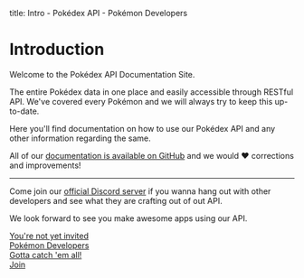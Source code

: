 title: Intro - Pokédex API - Pokémon Developers

# Introduction
Welcome to the Pokédex API Documentation Site.

The entire Pokédex data in one place and easily accessible through RESTful API.
We've covered every Pokémon and we will always try to keep this up-to-date.

Here you'll find documentation on how to use our Pokédex API and any other
information regarding the same.

All of our [documentation is available on GitHub](https://github.com/PokeDevs/pokedex-api-docs)
and we would :heart: corrections and improvements!

<hr>

Come join our [official Discord server](# 'Pokémon Developers')
if you wanna hang out with other developers and see what they are crafting
out of out API.

We look forward to see you make awesome apps using our API.

<a href="#" title="Join Pokémon Developers">
  <div class="discordInvite">
    <div class="di-title">You're not yet invited</div>
    <div class="di-icon"></div>
    <div class="di-content">
      <div class="di-content__title">Pokémon Developers</div>
      <div class="di-content__meta">Gotta catch 'em all!</div>
    </div>
    <div class="di-button disabled">Join</div>
  </div>
</a>
